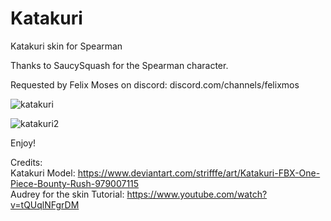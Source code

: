# Katakuri
Katakuri skin for Spearman

Thanks to SaucySquash for the Spearman character.

Requested by Felix Moses on discord: discord.com/channels/felixmos 

![katakuri](https://github.com/user-attachments/assets/e2508ebc-6460-4d1c-bccc-75083dc19a72)

![katakuri2](https://github.com/user-attachments/assets/5a86a91a-8443-4c3e-bcfd-88d3ab596ef6)

Enjoy!

Credits: <br />
Katakuri Model: https://www.deviantart.com/strifffe/art/Katakuri-FBX-One-Piece-Bounty-Rush-979007115 <br />
Audrey for the skin Tutorial: https://www.youtube.com/watch?v=tQUqlNFgrDM <br />
